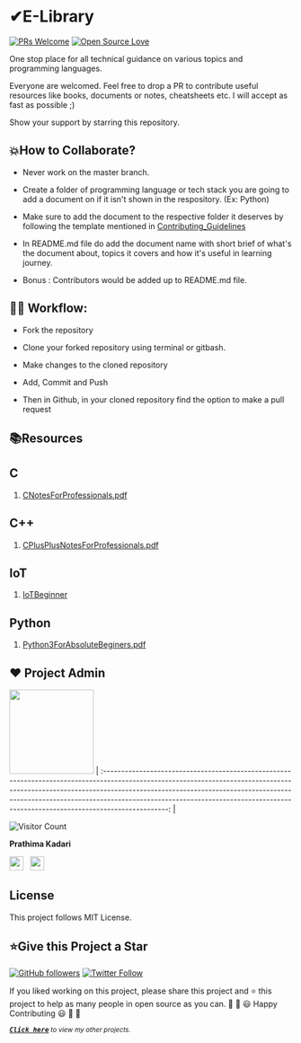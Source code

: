 <h1>✔E-Library </h1>

[![PRs Welcome](https://img.shields.io/badge/PRs-welcome-brightgreen.svg?style=flat&logo=git&logoColor=white)](https://github.com/prathimacode-hub/E-Library/pulls) [![Open Source Love](https://badges.frapsoft.com/os/v2/open-source.svg?v=103)](https://github.com/prathimacode-hub/E-Library)

One stop place for all technical guidance on various topics and programming languages. 

Everyone are welcomed. Feel free to drop a PR to contribute useful resources like books, documents or notes, cheatsheets etc. I will accept as fast as possible ;)

Show your support by starring this repository. 


<h2>💥How to Collaborate?</h2>

- Never work on the master branch. 

- Create a folder of programming language or tech stack you are going to add a document on if it isn't shown in the respository. (Ex: Python)

- Make sure to add the document to the respective folder it deserves by following the template mentioned in [Contributing_Guidelines](https://github.com/prathimacode-hub/E-Library/blob/main/CONTRIBUTING_GUIDELINES.md)

- In README.md file do add the document name with short brief of what's the document about, topics it covers and how it's useful in learning journey.

- Bonus : Contributors would be added up to README.md file.


<h2>👨‍💻 Workflow:</h2>

- Fork the repository

- Clone your forked repository using terminal or gitbash.

- Make changes to the cloned repository

- Add, Commit and Push

- Then in Github, in your cloned repository find the option to make a pull request


<h2>📚Resources</h2>

## C

1. [CNotesForProfessionals.pdf](https://github.com/prathimacode-hub/E-Library/blob/main/C/CNotesForProfessionals.pdf)  

## C++

1. [CPlusPlusNotesForProfessionals.pdf](https://github.com/prathimacode-hub/E-Library/blob/main/C%2B%2B/CPlusPlusNotesForProfessionals.pdf) 

## IoT

1. [IoTBeginner](https://github.com/prathimacode-hub/E-Library/blob/main/IoT/IOTBeginner.pdf)  

## Python

1. [Python3ForAbsoluteBeginers.pdf](https://github.com/prathimacode-hub/E-Library/blob/main/Python/Python3ForAbsoluteBeginers.pdf)


## ❤️ Project Admin
<a href="https://github.com/prathimacode-hub"><img src="https://github.com/prathimacode-hub/prathimacode-hub/blob/main/Prathima%20updated%20profile%20pic.jpg" width=150px height=150px /></a>
| :------------------------------------------------------------------------------------------------------------------------------------------------------------------------------------------------------------------------------------------------------------------------------------------------------------------------------------------: |

![Visitor Count](https://profile-counter.glitch.me/{prathimacode-hub}/count.svg)

**Prathima Kadari**

<a href="https://twitter.com/prathimak88"><img src="https://upload.wikimedia.org/wikipedia/fr/thumb/c/c8/Twitter_Bird.svg/1200px-Twitter_Bird.svg.png" width="25"></img></a>&nbsp;&nbsp; <a href="https://www.linkedin.com/in/prathima-kadari/"><img src="https://www.felberpr.com/wp-content/uploads/linkedin-logo.png" width="25"></img></a>


<h2>License</h2>
This project follows MIT License.

<h2>⭐Give this Project a Star</h2>

[![GitHub followers](https://img.shields.io/github/followers/prathimacode-hub.svg?label=Follow%20@prathimacode-hub&style=social)](https://github.com/prathimacode-hub/) [![Twitter Follow](https://img.shields.io/twitter/follow/prathimak88?style=social)](https://twitter.com/prathimak88)

If you liked working on this project, please share this project and ⭐ this project to help as many people in open source as you can.
🎉 🎊 😃 Happy Contributing 😃 🎊 🎉

<sup><kbd>***[Click here](https://github.com/prathimacode-hub/prathimacode-hub/blob/main/PROJECTS.md)***</kbd> *to view my other projects.</sup>* <br>
</td>

